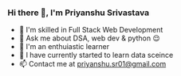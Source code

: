 ### Hi there 👋, I'm Priyanshu Srivastava
- 🌱 I'm skilled in Full Stack Web Development
- 💬 Ask me about DSA, web dev & python 😌
- 🔭 I'm an enthuiastic learner
- 🤔 I have currently started to learn data sceince
- 📫 Contact me at priyanshu.sr01@gmail.com

<!--
**priyanshu31/priyanshu31** is a ✨ _special_ ✨ repository because its `README.md` (this file) appears on your GitHub profile.

Here are some ideas to get you started:

- 🔭 I’m currently working on ...
- 🌱 I’m currently learning ...
- 👯 I’m looking to collaborate on ...
- 🤔 I’m looking for help with ...
- 💬 Ask me about ...
- 📫 How to reach me: ...
- 😄 Pronouns: ...
- ⚡ Fun fact: ...
-->
